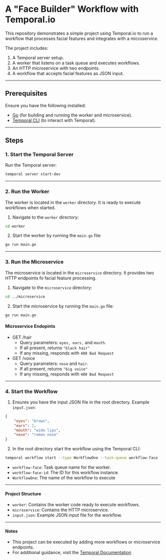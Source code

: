 # A "Face Builder" Workflow with Temporal.io  

This repository demonstrates a simple project using Temporal.io to run a workflow that processes facial features and integrates with a microservice.  

The project includes:  
1. A Temporal server setup.  
2. A worker that listens on a task queue and executes workflows.  
3. An HTTP microservice with two endpoints.  
4. A workflow that accepts facial features as JSON input.  

---

## Prerequisites  

Ensure you have the following installed:  

- [Go](https://go.dev/) (for building and running the worker and microservice).  
- [Temporal CLI](https://docs.temporal.io/cli) (to interact with Temporal).  

---

## Steps  

### 1. Start the Temporal Server  

Run the Temporal server:  

```bash
temporal server start-dev
```

---

### 2. Run the Worker

The worker is located in the `worker` directory. It is ready to execute workflows when started.

1. Navigate to the `worker` directory:

```bash
cd worker
```

2. Start the worker by running the `main.go` file:

```bash
go run main.go
```

---

### 3. Run the Microservice

The microservice is located in the `microservice` directory. It provides two HTTP endpoints fo facial feature processing.

1. Navigate to the `microservice` directory:

```bash
cd ../microservice
```

2. Start the microservice by running the `main.go` file:

```bash
go run main.go
```

#### Microservice Endopints

* GET /hair
    * Query parameters: `eyes, ears,` and `mouth`.
    * If all present, returns `"black hair"`
    * If any missing, responds with `400 Bad Request`
* GET /voice
    * Query parameters: `nose` and `hair`.
    * If all present, returns `"big voice"`
    * If any missing, responds with `400 Bad Request`

---

### 4. Start the Workflow

1. Ensures you have the input JSON file in the root directory. Example `input.json`:

```json
{
    "eyes": "brown",
    "ears": 2,
    "mouth": "wide lips",
    "nose": "roman nose"
}
```

2. In the root directory start the workflow using the Temporal CLI:

```bash
temporal workflow start --type WorkflowOne --task-queue workflow-face --workflow-id workflow-face-id --input-file 'input.json'
```

* `workflow-face`: Task queue name for the worker.
* `workflow-face-id`: The ID for this workflow instance.
* `WorkflowOne`: The name of the workflow to execute

---

#### Project Structure

* `worker`: Contains the worker code ready to execute workflows.
* `microservice`: Contains the HTTP microservice.
* `input.json`: Example JSON input file for the workflow.

---

#### Notes

* This project can be executed by adding more workflows or microservice endpoints.
* For additional guidance, visit the [Temporal Documentation](https://docs.temporal.io)
